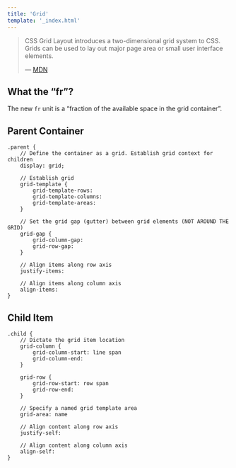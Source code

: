 ```yaml
---
title: 'Grid'
template: '_index.html'
---
```


> CSS Grid Layout introduces a two-dimensional grid system to CSS. Grids can be used to lay out major page area or small user interface elements.
> 
> — [MDN](https://developer.mozilla.org/en-US/docs/Web/CSS/CSS_Grid_Layout/Basic_Concepts_of_Grid_Layout#The_fr_Unit "Basic concepts of grid layout - CSS | MDN")

## What the “fr”?

The new `fr` unit is a “fraction of the available space in the grid container”.

## Parent Container

```
.parent {
    // Define the container as a grid. Establish grid context for children
    display: grid;

    // Establish grid
    grid-template {
        grid-template-rows:
        grid-template-columns:
        grid-template-areas:
    }

    // Set the grid gap (gutter) between grid elements (NOT AROUND THE GRID)
    grid-gap {
        grid-column-gap:
        grid-row-gap:
    }

    // Align items along row axis
    justify-items:

    // Align items along column axis
    align-items:
}
```

## Child Item
```
.child {
    // Dictate the grid item location
    grid-column {
        grid-column-start: line span
        grid-column-end:
    }

    grid-row {
        grid-row-start: row span
        grid-row-end:
    }

    // Specify a named grid template area
    grid-area: name
    
    // Align content along row axis
    justify-self:

    // Align content along column axis
    align-self:
}
```

